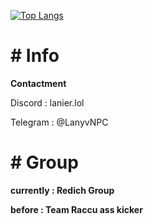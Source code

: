 [![Top Langs](https://github-readme-stats.vercel.app/api/top-langs/?username=LanyvNPC)](https://github.com/anuraghazra/github-readme-stats)
<p><h1># Info</h1></p>
<p><strong>Contactment</strong></p>
<p>Discord : lanier.lol</p>
<p>Telegram : @LanyvNPC</p>
<p><h1># Group</h1></p>
<p><strong>currently : Redich Group</strong></p>
<p><strong>before : Team Raccu ass kicker</strong></p>
